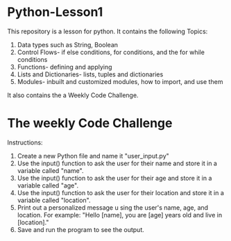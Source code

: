 # Python-Lesson1
This repository is a lesson for python. It contains the following Topics:
1. Data types such as String, Boolean
2. Control Flows- if else conditions, for conditions, and the for while conditions
3. Functions- defining and applying
4. Lists and Dictionaries- lists, tuples and dictionaries
5. Modules- inbuilt and customized modules, how to import, and use them

It also contains the a Weekly Code Challenge.
# The weekly Code Challenge
Instructions:

1. Create a new Python file and name it "user_input.py"
2. Use the input() function to ask the user for their name and store it in a variable called "name".
3. Use the input() function to ask the user for their age and store it in a variable called "age".
4. Use the input() function to ask the user for their location and store it in a variable called "location".
5. Print out a personalized message u
sing the user's name, age, and location. For example: "Hello [name], you are [age] years old and live in [location]."
6. Save and run the program to see the output.